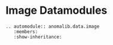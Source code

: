 # Image Datamodules

```{eval-rst}
.. automodule:: anomalib.data.image
   :members:
   :show-inheritance:
```

